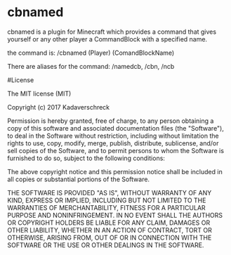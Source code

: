 # cbnamed
cbnamed is a plugin for Minecraft which provides a command that gives yourself
or any other player a CommandBlock with a specified name.

the command is: /cbnamed (Player) (ComandBlockName)

There are aliases for the command: /namedcb, /cbn, /ncb

#License

The MIT license (MIT)

Copyright (c) 2017 Kadaverschreck

Permission is hereby granted, free of charge, to any person obtaining a copy
of this software and associated documentation files (the "Software"), to deal
in the Software without restriction, including without limitation the rights
to use, copy, modify, merge, publish, distribute, sublicense, and/or sell
copies of the Software, and to permit persons to whom the Software is
furnished to do so, subject to the following conditions:

The above copyright notice and this permission notice shall be included in all
copies or substantial portions of the Software.

THE SOFTWARE IS PROVIDED "AS IS", WITHOUT WARRANTY OF ANY KIND, EXPRESS OR
IMPLIED, INCLUDING BUT NOT LIMITED TO THE WARRANTIES OF MERCHANTABILITY,
FITNESS FOR A PARTICULAR PURPOSE AND NONINFRINGEMENT. IN NO EVENT SHALL THE
AUTHORS OR COPYRIGHT HOLDERS BE LIABLE FOR ANY CLAIM, DAMAGES OR OTHER
LIABILITY, WHETHER IN AN ACTION OF CONTRACT, TORT OR OTHERWISE, ARISING FROM,
OUT OF OR IN CONNECTION WITH THE SOFTWARE OR THE USE OR OTHER DEALINGS IN THE
SOFTWARE.
